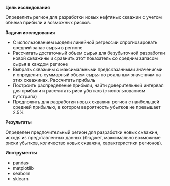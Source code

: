 **Цель исследования**

Определить регион для разработки новых нефтяных скважин с учетом объема прибыли и возможных рисков.

**Задачи исследования**
- С использованием модели линейной регрессии спрогнозировать средний запас сырья в регионе
- Рассчитать достаточный объем сырья для безубыточной разработки новой скважины и сравнить этот показатель со средним запасом сырья в каждом регионе
- Выбрать скважины с максимальными предсказанными значениями и определить суммарный объем сырья по реальным значениям на этих скважинах. Рассчитать прибыль
- Построить распределение прибыли, найти доверительный интервал для прибыли и рассчитать риск убытков (с использованием бутстрапа)
- Предложить для разработки новых скважин регион с наибольшей средней прибылью, в котором вероятность убытков не превышает 2.5%

**Результаты**

Определен предпочительный регион для разработки новых скважин, исходя из представленных данных (бюджет, максимально возможные риски убытков, количество новых скважин, характеристики регионов). 

**Инструменты**

- pandas
- matplotlib
- seaborn
- sklearn
